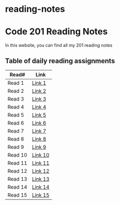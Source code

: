 # reading-notes

# Code 201 Reading Notes

In this website, you can find all my 201 reading notes

## Table of daily reading assignments

Read#  | Link
-----------|--------------
Read 1     | [Link 1](https://ahmadkheder.github.io/reading-notes/class01)
Read 2     | [Link 2](https://ahmadkheder.github.io/reading-notes/class02)
Read 3     | [Link 3](https://ahmadkheder.github.io/reading-notes/class03)
Read 4     | [Link 4](https://ahmadkheder.github.io/reading-notes/class04)
Read 5     | [Link 5](https://ahmadkheder.github.io/reading-notes/class05)
Read 6     | [Link 6](https://ahmadkheder.github.io/reading-notes/class06)
Read 7     | [Link 7](https://ahmadkheder.github.io/reading-notes/class07)
Read 8     | [Link 8](https://ahmadkheder.github.io/reading-notes/class08)
Read 9     | [Link 9](https://ahmadkheder.github.io/reading-notes/class09)
Read 10    | [Link 10](https://ahmadkheder.github.io/reading-notes/class-10)
Read 11    | [Link 11](https://ahmadkheder.github.io/reading-notes/class-11)
Read 12    | [Link 12](https://ahmadkheder.github.io/reading-notes/class-12)
Read 13    | [Link 13](https://ahmadkheder.github.io/reading-notes/class-13)
Read 14    | [Link 14]()
Read 15    | [Link 15]()
